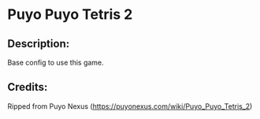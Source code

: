 # Puyo Puyo Tetris 2

## Description: 

Base config to use this game.

## Credits: 

Ripped from Puyo Nexus (https://puyonexus.com/wiki/Puyo_Puyo_Tetris_2)

